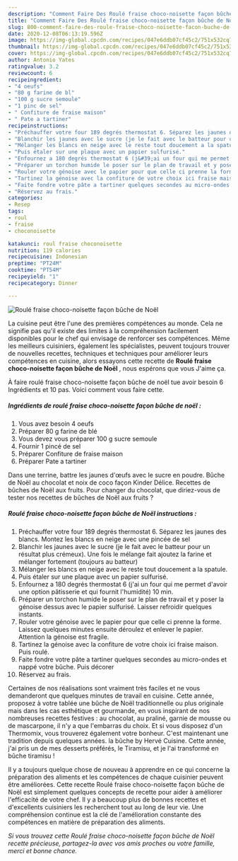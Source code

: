 ```yaml
---
description: "Comment Faire Des Roulé fraise choco-noisette façon bûche de Noël"
title: "Comment Faire Des Roulé fraise choco-noisette façon bûche de Noël"
slug: 800-comment-faire-des-roule-fraise-choco-noisette-facon-buche-de-noel
date: 2020-12-08T06:13:19.596Z
image: https://img-global.cpcdn.com/recipes/047e6ddb07cf45c2/751x532cq70/roule-fraise-choco-noisette-facon-buche-de-noel-photo-principale-de-la-recette.jpg
thumbnail: https://img-global.cpcdn.com/recipes/047e6ddb07cf45c2/751x532cq70/roule-fraise-choco-noisette-facon-buche-de-noel-photo-principale-de-la-recette.jpg
cover: https://img-global.cpcdn.com/recipes/047e6ddb07cf45c2/751x532cq70/roule-fraise-choco-noisette-facon-buche-de-noel-photo-principale-de-la-recette.jpg
author: Antonio Yates
ratingvalue: 3.2
reviewcount: 6
recipeingredient:
- "4 oeufs"
- "80 g farine de bl"
- "100 g sucre semoule"
- "1 pinc de sel"
- " Confiture de fraise maison"
- " Pate a tartiner"
recipeinstructions:
- "Préchauffer votre four 189 degrés thermostat 6. Séparez les jaunes des blancs. Montez les blancs en neige avec une pincée de sel"
- "Blanchir les jaunes avec le sucre (je le fait avec le batteur pour un résultat plus crémeux). Une fois le mélange fait ajoutez la farine et mélanger fortement (toujours au batteur)"
- "Mélanger les blancs en neige avec le reste tout doucement a la spatule."
- "Puis étaler sur une plaque avec un papier sulfurisé."
- "Enfournez a 180 degrés thermostat 6 (j&#39;ai un four qui me permet d&#39;avoir une option pâtisserie et qui fournit l&#39;humidité) 10 min."
- "Préparer un torchon humide le poser sur le plan de travail et y poser la génoise dessus avec le papier sulfurisé. Laisser refroidir quelques instants."
- "Rouler votre génoise avec le papier pour que celle ci prenne la forme. Laissez quelques minutes ensuite déroulez et enlever le papier. Attention la génoise est fragile."
- "Tartinez la génoise avec la confiture de votre choix ici fraise maison. Puis roulé."
- "Faite fondre votre pâte a tartiner quelques secondes au micro-ondes et nappé votre bûche. Puis décorer"
- "Réservez au frais."
categories:
- Resep
tags:
- roul
- fraise
- choconoisette

katakunci: roul fraise choconoisette 
nutrition: 119 calories
recipecuisine: Indonesian
preptime: "PT24M"
cooktime: "PT54M"
recipeyield: "1"
recipecategory: Dinner

---
```



![Roulé fraise choco-noisette façon bûche de Noël](https://img-global.cpcdn.com/recipes/047e6ddb07cf45c2/751x532cq70/roule-fraise-choco-noisette-facon-buche-de-noel-photo-principale-de-la-recette.jpg)

La cuisine peut être l'une des premières compétences au monde. Cela ne signifie pas qu'il existe des limites à la compréhension facilement disponibles pour le chef qui envisage de renforcer ses compétences. Même les meilleurs cuisiniers, également les spécialistes, peuvent toujours trouver de nouvelles recettes, techniques et techniques pour améliorer leurs compétences en cuisine, alors essayons cette recette de <strong> Roulé fraise choco-noisette façon bûche de Noël </strong>, nous espérons que vous J'aime ça.

<!--inarticleads1-->

À faire roulé fraise choco-noisette façon bûche de noël tue avoir besoin 6 Ingrédients et 10 pas. Voici comment vous faire cette.

##### Ingrédients de roulé fraise choco-noisette façon bûche de noël :

1. Vous avez besoin 4 oeufs
1. Préparer 80 g farine de blé
1. Vous devez vous préparer 100 g sucre semoule
1. Fournir 1 pincé de sel
1. Préparer  Confiture de fraise maison
1. Préparer  Pate a tartiner


Dans une terrine, battre les jaunes d&#39;œufs avec le sucre en poudre. Bûche de Noël au chocolat et noix de coco façon Kinder Délice. Recettes de bûches de Noël aux fruits. Pour changer du chocolat, que diriez-vous de tester nos recettes de bûches de Noël aux fruits ? 

<!--inarticleads2-->

##### Roulé fraise choco-noisette façon bûche de Noël instructions :

1. Préchauffer votre four 189 degrés thermostat 6. Séparez les jaunes des blancs. Montez les blancs en neige avec une pincée de sel
1. Blanchir les jaunes avec le sucre (je le fait avec le batteur pour un résultat plus crémeux). Une fois le mélange fait ajoutez la farine et mélanger fortement (toujours au batteur)
1. Mélanger les blancs en neige avec le reste tout doucement a la spatule.
1. Puis étaler sur une plaque avec un papier sulfurisé.
1. Enfournez a 180 degrés thermostat 6 (j&#39;ai un four qui me permet d&#39;avoir une option pâtisserie et qui fournit l&#39;humidité) 10 min.
1. Préparer un torchon humide le poser sur le plan de travail et y poser la génoise dessus avec le papier sulfurisé. Laisser refroidir quelques instants.
1. Rouler votre génoise avec le papier pour que celle ci prenne la forme. Laissez quelques minutes ensuite déroulez et enlever le papier. Attention la génoise est fragile.
1. Tartinez la génoise avec la confiture de votre choix ici fraise maison. Puis roulé.
1. Faite fondre votre pâte a tartiner quelques secondes au micro-ondes et nappé votre bûche. Puis décorer
1. Réservez au frais.


Certaines de nos réalisations sont vraiment très faciles et ne vous demanderont que quelques minutes de travail en cuisine. Cette année, proposez à votre tablée une bûche de Noël traditionnelle ou plus originale mais dans les cas esthétique et gourmande, en vous inspirant de nos nombreuses recettes festives : au chocolat, au praliné, garnie de mousse ou de mascarpone, il n&#39;y a que l&#39;embarras du choix. Et si vous disposez d&#39;un Thermomix, vous trouverez également votre bonheur. C&#39;est maintenant une tradition depuis quelques années. la bûche by Hervé Cuisine. Cette année, j&#39;ai pris un de mes desserts préférés, le Tiramisu, et je l&#39;ai transformé en bûche tiramisu ! 

<!--inarticleads1-->

<p>
Il y a toujours quelque chose de nouveau à apprendre en ce qui concerne la préparation des aliments et les compétences de chaque cuisinier peuvent être améliorées. Cette recette Roulé fraise choco-noisette façon bûche de Noël est simplement quelques concepts de recette pour aider à améliorer l'efficacité de votre chef. Il y a beaucoup plus de bonnes recettes et d'excellents cuisiniers les recherchent tout au long de leur vie. Une compréhension continue est la clé de l'amélioration constante des compétences en matière de préparation des aliments.
</p>

<p>
<i>Si vous trouvez cette Roulé fraise choco-noisette façon bûche de Noël recette précieuse, partagez-la avec vos amis proches ou votre famille, merci et bonne chance.</i>
</p>
